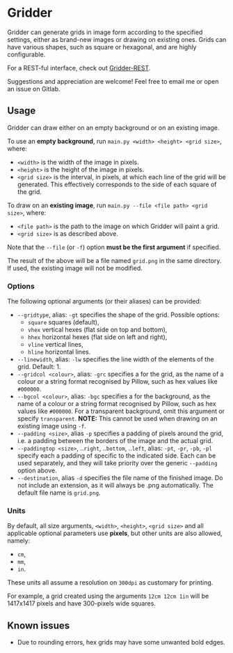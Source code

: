 # Gridder
Gridder can generate grids in image form according to the specified settings, 
either as brand-new images or drawing on existing ones. Grids can have various 
shapes, such as square or hexagonal, and are highly configurable.

For a REST-ful interface, check out 
[Gridder-REST](https://pypi.org/project/gridder-rest/).

Suggestions and appreciation are welcome! Feel free to email me or open an 
issue on Gitlab.

## Usage
Gridder can draw either on an empty background or on an existing image.

To use an **empty background**, run `main.py <width> <height> <grid size>`, 
where:
- `<width>` is the width of the image in pixels.
- `<height>` is the height of the image in pixels.
- `<grid size>` is the interval, in pixels, at which each line of the 
grid will be generated. This effectively corresponds to the side of each
square of the grid.

To draw on an **existing image**, run `main.py --file <file path> <grid size>`, 
where:
- `<file path>` is the path to the image on which Gridder will paint a grid.
- `<grid size>` is as described above.

Note that the `--file` (or `-f`) option **must be the first argument** 
if specified.

The result of the above will be a file named `grid.png` in the same
directory. If used, the existing image will not be modified.

### Options
The following optional arguments (or their aliases) can be provided:
- `--gridtype`, alias: `-gt` specifies the shape of the grid. Possible options:
    - `square` squares (default),
    - `vhex` vertical hexes (flat side on top and bottom),
    - `hhex` horizontal hexes (flat side on left and right),
    - `vline` vertical lines,
    - `hline` horizontal lines.
- `--linewidth`, alias: `-lw` specifies the line width of the elements of 
the grid. Default: 1.
- `--gridcol <colour>`, alias: `-grc` specifies a <colour> for the grid, 
as the name of a colour or a string format recognised by Pillow, such as 
hex values like `#000000`.
- `--bgcol <colour>`, alias: `-bgc` specifies a <colour> for the background, 
as the name of a colour or a string format recognised by Pillow, such as 
hex values like `#000000`.
For a transparent background, omit this argument or specify `transparent`.
**NOTE:** This cannot be used when drawing on an existing image using `-f`.
- `--padding <size>`, alias `-p` specifies a padding of <size> pixels around 
the grid, i.e. a padding between the borders of the image and the actual grid.
- `--paddingtop <size>`, ..`right`, ..`bottom`, ..`left`, alias: `-pt`, `-pr`, 
`-pb`, `-pl` specify each a padding of <size> specific to the indicated side. 
Each can be used separately, and they will take priority over the 
generic `--padding` option above.
- `--destination`, alias `-d` specifies the file name of the finished image. 
Do not include an extension, as it will always be .png automatically. 
The default file name is `grid.png`.

### Units
By default, all size arguments, `<width>`, `<height>`, `<grid size>` and 
all applicable optional parameters use **pixels**, but other units are 
also allowed, namely:
- `cm`,
- `mm`,
- `in`.

These units all assume a resolution on `300dpi` as customary for printing.

For example, a grid created using the arguments `12cm 12cm 1in` will be
1417x1417 pixels and have 300-pixels wide squares.

## Known issues
- Due to rounding errors, hex grids may have some unwanted bold edges.
